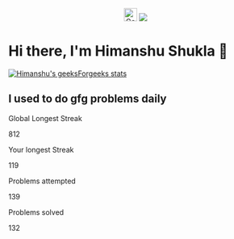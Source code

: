 <p align="center">
  <img src="https://www.geeksforgeeks.org/favicon.ico" width="26" height="26" alt="GeeksforGeeks Logo">
  <img src="https://img.shields.io/badge/GeeksforGeeks-298D46?style=for-the-badge&logo=geeksforgeeks&logoColor=white">
</p>

# Hi there, I'm Himanshu Shukla 👋
[![Himanshu's geeksForgeeks stats](https://geeks-for-geeks-stats-api-napiyo.vercel.app/?userName=himanshushukla9)](https://auth.geeksforgeeks.org/user/himanshushukla9)
## I used to do gfg problems daily

<div class="problemOfTheDay_streakStatus_container__os_fg">
    <div class="problemOfTheDay_streakStatus_container__streak__by2yV">
        <p class="problemOfTheDay_container_streak__heading__9YTGd">Global Longest Streak</p>
        <p class="problemOfTheDay_container_streak__data__nykZe">812</p>
    </div>
    <div class="problemOfTheDay_streakStatus_container__streak__by2yV">
        <p class="problemOfTheDay_container_streak__heading__9YTGd">Your longest Streak</p>
        <p class="problemOfTheDay_container_streak__data__nykZe">119</p>
    </div>
    <div class="problemOfTheDay_streakStatus_container__streak__by2yV">
        <p class="problemOfTheDay_container_streak__heading__9YTGd">Problems attempted</p>
        <p class="problemOfTheDay_container_streak__data__nykZe">139</p>
    </div>
    <div class="problemOfTheDay_streakStatus_container__streak__by2yV">
        <p class="problemOfTheDay_container_streak__heading__9YTGd">Problems solved</p>
        <p class="problemOfTheDay_container_streak__data__nykZe">132</p>
    </div>
</div>
